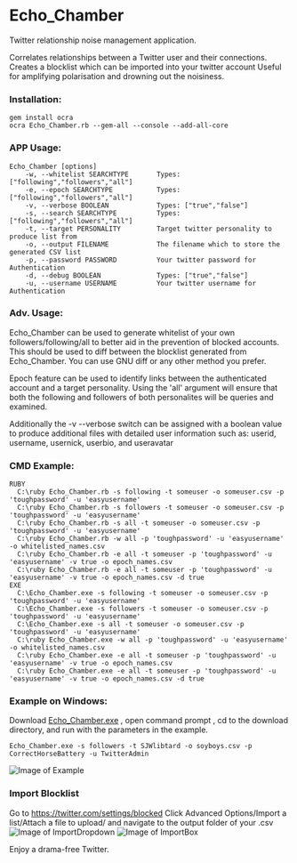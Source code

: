 # Echo_Chamber
Twitter relationship noise management application.

Correlates relationships between a Twitter user and their connections. 
Creates a blocklist which can be imported into your twitter account 
Useful for amplifying polarisation and drowning out the noisiness.

### Installation:
```
gem install ocra
ocra Echo_Chamber.rb --gem-all --console --add-all-core
```

### APP Usage:
```
Echo_Chamber [options]
    -w, --whitelist SEARCHTYPE       Types: ["following","followers","all"]
    -e, --epoch SEARCHTYPE           Types: ["following","followers","all"]
    -v, --verbose BOOLEAN            Types: ["true","false"]
    -s, --search SEARCHTYPE          Types: ["following","followers","all"]
    -t, --target PERSONALITY         Target twitter personality to produce list from
    -o, --output FILENAME            The filename which to store the generated CSV list
    -p, --password PASSWORD          Your twitter password for Authentication
    -d, --debug BOOLEAN              Types: ["true","false"]
    -u, --username USERNAME          Your twitter username for Authentication
```
### Adv. Usage:

Echo_Chamber can be used to generate whitelist of your own followers/following/all to better aid in the prevention of blocked accounts.
This should be used to diff between the blocklist generated from Echo_Chamber. You can use GNU diff or any other method you prefer.

Epoch feature can be used to identify links between the authenticated account and a target personality. Using the 'all' argument will
ensure that both the following and followers of both personalites will be queries and examined.

Additionally the -v --verbose switch can be assigned with a boolean value to produce additional files with detailed user information
such as: userid, username, usernick, userbio, and useravatar

### CMD Example:
```
RUBY
  C:\ruby Echo_Chamber.rb -s following -t someuser -o someuser.csv -p 'toughpassword' -u 'easyusername'
  C:\ruby Echo_Chamber.rb -s followers -t someuser -o someuser.csv -p 'toughpassword' -u 'easyusername'
  C:\ruby Echo_Chamber.rb -s all -t someuser -o someuser.csv -p 'toughpassword' -u 'easyusername'
  C:\ruby Echo_Chamber.rb -w all -p 'toughpassword' -u 'easyusername' -o whitelisted_names.csv
  C:\ruby Echo_Chamber.rb -e all -t someuser -p 'toughpassword' -u 'easyusername' -v true -o epoch_names.csv
  C:\ruby Echo_Chamber.rb -e all -t someuser -p 'toughpassword' -u 'easyusername' -v true -o epoch_names.csv -d true
EXE
  C:\Echo_Chamber.exe -s following -t someuser -o someuser.csv -p 'toughpassword' -u 'easyusername'
  C:\Echo_Chamber.exe -s followers -t someuser -o someuser.csv -p 'toughpassword' -u 'easyusername'
  C:\Echo_Chamber.exe -s all -t someuser -o someuser.csv -p 'toughpassword' -u 'easyusername'
  C:\ruby Echo_Chamber.exe -w all -p 'toughpassword' -u 'easyusername' -o whitelisted_names.csv
  C:\ruby Echo_Chamber.exe -e all -t someuser -p 'toughpassword' -u 'easyusername' -v true -o epoch_names.csv
  C:\ruby Echo_Chamber.exe -e all -t someuser -p 'toughpassword' -u 'easyusername' -v true -o epoch_names.csv -d true
```

### Example on Windows:
Download [Echo_Chamber.exe](https://github.com/illmob/Echo_Chamber/blob/master/bin/win/Echo_Chamber.exe)  , open command prompt , cd to
the download directory, and run with the parameters in the example.
```
Echo_Chamber.exe -s followers -t SJWlibtard -o soyboys.csv -p CorrectHorseBattery -u TwitterAdmin
```
![Image of Example](https://i.imgur.com/mNfLjPK.png)

### Import Blocklist
Go to https://twitter.com/settings/blocked Click Advanced Options/Import a list/Attach a file to upload/ and navigate to the output
folder of your .csv
![Image of ImportDropdown](https://i.imgur.com/iNSmWJI.png)
![Image of ImportBox](https://i.imgur.com/9eUEX1T.png)

Enjoy a drama-free Twitter.
